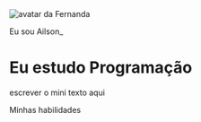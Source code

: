 <!DOCTYPE html>
<html lang="pt-br">
<head>
    <meta charset="UTF-8">
    <meta http-equiv="X-UA-Compatible" content="IE=edge">
    <meta name="viewport" content="width=device-width, initial-scale=1.0">
    <link rel="stylesheet" href="style.css">
    <title>Meu Portfólio</title>
</head>
<body>
    <img src="img/avatar-perfil.png" alt="avatar da Fernanda" srcset="" />
    <p>Eu sou Ailson_</p>
    <h1>Eu estudo Programação</h1>
    <p>
      escrever o mini texto aqui</p>
      <p>Minhas habilidades</p>
  </body>
